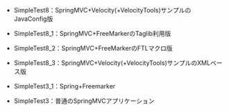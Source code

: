 * SimpleTest8：SpringMVC+Velocity(+VelocityTools)サンプルのJavaConfig版
* SimpleTest8_1：SpringMVC+FreeMarkerのTaglib利用版
* SimpleTest8_2：SpringMVC+FreeMarkerのFTLマクロ版
* SimpleTest8_3：SpringMVC+Velocity(+VelocityTools)サンプルのXMLベース版
	
* SimpleTest3_1：Spring+Freemarker
* SimpleTest3：普通のSpringMVCアプリケーション
